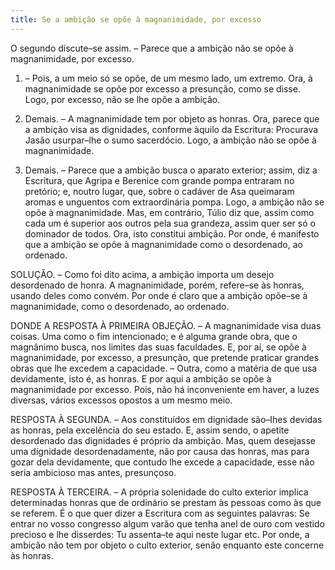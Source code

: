 ```yaml
---
title: Se a ambição se opõe à magnanimidade, por excesso
---
```


O segundo discute–se assim. – Parece que a ambição não se opõe à magnanimidade, por excesso.  

1. – Pois, a um meio só se opõe, de um mesmo lado, um extremo. Ora, à magnanimidade se opõe por excesso a presunção, como se disse. Logo, por excesso, não se lhe opõe a ambição.  

2. Demais. – A magnanimidade tem por objeto as honras. Ora, parece que a ambição visa as dignidades, conforme àquilo da Escritura: Procurava Jasão usurpar–lhe o sumo sacerdócio. Logo, a ambição não se opõe à magnanimidade.  

3. Demais. – Parece que a ambição busca o aparato exterior; assim, diz a Escritura, que Agripa e Berenice com grande pompa entraram no pretório; e, noutro lugar, que, sobre o cadáver de Asa queimaram aromas e unguentos com extraordinária pompa. Logo, a ambição não se opõe à magnanimidade.  Mas, em contrário, Túlio diz que, assim como cada um é superior aos outros pela sua grandeza, assim quer ser só o dominador de todos. Ora, isto constitui ambição. Por onde, é manifesto que a ambição se opõe à magnanimidade como o desordenado, ao ordenado.  

SOLUÇÃO. – Como foi dito acima, a ambição importa um desejo desordenado de honra. A magnanimidade, porém, refere–se às honras, usando deles como convém. Por onde é claro que a ambição opõe–se à magnanimidade, como o desordenado, ao ordenado.  

DONDE A RESPOSTA À PRIMEIRA OBJEÇÃO. – A magnanimidade visa duas coisas. Uma como o fim intencionado; e é alguma grande obra, que o magnânimo busca, nos limites das suas faculdades. E, por aí, se opõe à magnanimidade, por excesso, a presunção, que pretende praticar grandes obras que lhe excedem a capacidade. – Outra, como a matéria de que usa devidamente, isto é, as honras. E por aqui a ambição se opõe à magnanimidade por excesso. Pois, não há inconveniente em haver, a luzes diversas, vários excessos opostos a um mesmo meio.  

RESPOSTA À SEGUNDA. – Aos constituídos em dignidade são–Ihes devidas as honras, pela excelência do seu estado. E, assim sendo, o apetite desordenado das dignidades é próprio da ambição. Mas, quem desejasse uma dignidade desordenadamente, não por causa das honras, mas para gozar dela devidamente, que contudo lhe excede a capacidade, esse não seria ambicioso mas antes, presunçoso.  

RESPOSTA À TERCEIRA. – A própria solenidade do culto exterior implica determinadas honras que de ordinário se prestam às pessoas como às que se referem. É o que quer dizer a Escritura com as seguintes palavras: Se entrar no vosso congresso algum varão que tenha anel de ouro com vestido precioso e lhe disserdes: Tu assenta–te aqui neste lugar etc. Por onde, a ambição não tem por objeto o culto exterior, senão enquanto este concerne às honras.